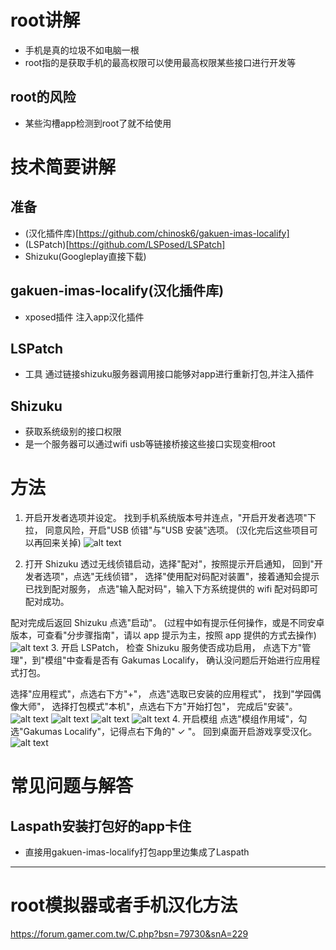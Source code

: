 # root讲解
- 手机是真的垃圾不如电脑一根
- root指的是获取手机的最高权限可以使用最高权限某些接口进行开发等
## root的风险
- 某些沟槽app检测到root了就不给使用

# 技术简要讲解
## 准备
- (汉化插件库)[https://github.com/chinosk6/gakuen-imas-localify]
- (LSPatch)[https://github.com/LSPosed/LSPatch]
- Shizuku(Googleplay直接下载)
## gakuen-imas-localify(汉化插件库)
- xposed插件
注入app汉化插件
## LSPatch
- 工具
通过链接shizuku服务器调用接口能够对app进行重新打包,并注入插件
## Shizuku
- 获取系统级别的接口权限
- 是一个服务器可以通过wifi usb等链接桥接这些接口实现变相root

# 方法
1.  开启开发者选项并设定。
找到手机系统版本号并连点，"开启开发者选项"下拉，
同意风险，开启"USB 侦错"与"USB 安装"选项。
  (汉化完后这些项目可以再回来关掉)
![alt text](image.png)

2. 打开 Shizuku
透过无线侦错启动，选择"配对"，按照提示开启通知，
  回到"开发者选项"，点选"无线侦错"，
选择"使用配对码配对装置"，接着通知会提示已找到配对服务，
点选"输入配对码"，输入下方系统提供的 wifi 配对码即可配对成功。

  配对完成后返回 Shizuku 点选"启动"。
(过程中如有提示任何操作，或是不同安卓版本，可查看"分步骤指南"，请以 app 提示为主，按照 app 提供的方式去操作)
![alt text](image-1.png)
3. 开启 LSPatch，
  检查 Shizuku 服务使否成功启用，
点选下方"管理"，到"模组"中查看是否有 Gakumas Localify，
  确认没问题后开始进行应用程式打包。

  选择"应用程式"，点选右下方"+"，
  点选"选取已安装的应用程式"，
  找到"学园偶像大师"，
  选择打包模式"本机"，点选右下方"开始打包"，
  完成后"安装"。
![alt text](image-3.png)
![alt text](image-4.png)
![alt text](image-5.png)
![alt text](image-6.png)
4. 开启模组
点选"模组作用域"，勾选"Gakumas Localify"，记得点右下角的" ✓ "。
  回到桌面开启游戏享受汉化。
![alt text](image-7.png)

# 常见问题与解答
## Laspath安装打包好的app卡住
- 直接用gakuen-imas-localify打包app里边集成了Laspath

---

# root模拟器或者手机汉化方法
https://forum.gamer.com.tw/C.php?bsn=79730&snA=229